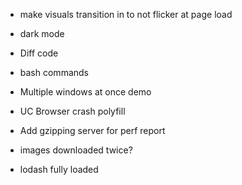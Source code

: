 * make visuals transition in to not flicker at page load
* dark mode
* Diff code
* bash commands
* Multiple windows at once demo
* UC Browser crash polyfill
* Add gzipping server for perf report

* images downloaded twice?
* lodash fully loaded
